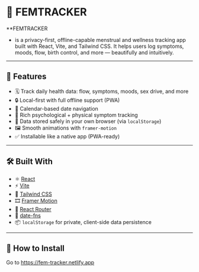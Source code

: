 
# 🌙 FEMTRACKER

**FEMTRACKER
* is a privacy-first, offline-capable menstrual and wellness tracking app built with React, Vite, and Tailwind CSS. It helps users log symptoms, moods, flow, birth control, and more — beautifully and intuitively.

---

## 🚀 Features

- 🗓️ Track daily health data: flow, symptoms, moods, sex drive, and more
- 🔒 Local-first with full offline support (PWA)
- 📆 Calendar-based date navigation
- 🧠 Rich psychological + physical symptom tracking
- 💾 Data stored safely in your own browser (via `localStorage`)
- 🖼️ Smooth animations with `framer-motion`
- ✅ Installable like a native app (PWA-ready)

---

## 🛠️ Built With

- ⚛️ [React](https://reactjs.org/)
- ⚡ [Vite](https://vitejs.dev/)
- 🎨 [Tailwind CSS](https://tailwindcss.com/)
- 🎞️ [Framer Motion](https://www.framer.com/motion/)
- 🔀 [React Router](https://reactrouter.com/)
- 🧠 [date-fns](https://date-fns.org/)
- 📦 `localStorage` for private, client-side data persistence

---

## 📲 How to Install
Go to https://fem-tracker.netlify.app
